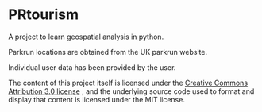 # PRtourism
A project to learn geospatial analysis in python.
 
Parkrun locations are obtained from the UK parkrun website.

Individual user data has been provided by the user. 

The content of this project itself is licensed under the 
[Creative Commons Attribution 3.0 license](https://creativecommons.org/licenses/by/3.0/us/deed.en_US)
, and the underlying source code used to format and display that content is licensed under the MIT license.
